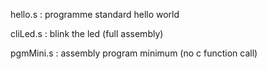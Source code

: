 hello.s   : programme standard hello world

cliLed.s  : blink the led (full assembly)

pgmMini.s : assembly program minimum (no c function call)

